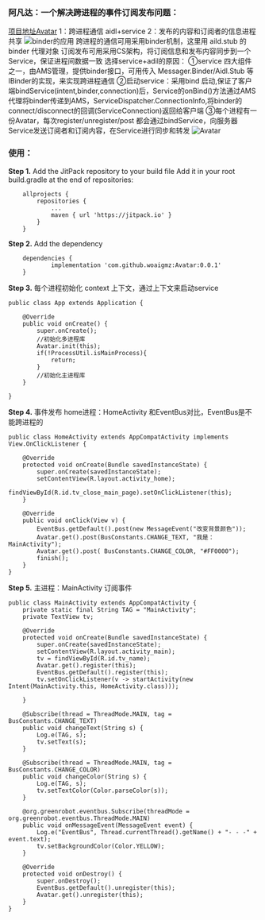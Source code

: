 ### 阿凡达：一个解决跨进程的事件订阅发布问题：
[项目地址Avatar](https://github.com/woaigmz/Avatar)
1：跨进程通信 aidl+service
2：发布的内容和订阅者的信息进程共享
![binder的应用](https://upload-images.jianshu.io/upload_images/8886407-86e1e2227da7a1cc.png?imageMogr2/auto-orient/strip%7CimageView2/2/w/1240)
跨进程的通信可用采用binder机制，这里用 aild.stub 的 binder 代理对象
订阅发布可用采用CS架构，将订阅信息和发布内容同步到一个Service，保证进程间数据一致
选择service+adil的原因：
①service 四大组件之一，由AMS管理，提供binder接口，可用传入 Messager.Binder/Aidl.Stub 等 IBinder的实现，来实现跨进程通信
②启动service：采用bind 启动,保证了客户端bindService(intent,binder,connection)后，Service的onBind()方法通过AMS代理将binder传递到AMS，ServiceDispatcher.ConnectionInfo,将binder的connect/disconnect的回调(ServiceConnection)返回给客户端
③每个进程有一份Avatar，每次register/unregister/post 都会通过bindService，向服务器Service发送订阅者和订阅内容，在Service进行同步和转发
![Avatar](https://upload-images.jianshu.io/upload_images/8886407-abae3870d15724e8.png?imageMogr2/auto-orient/strip%7CimageView2/2/w/1240)

### 使用：
**Step 1.** Add the JitPack repository to your build file
Add it in your root build.gradle at the end of repositories:
```
	allprojects {
		repositories {
			...
			maven { url 'https://jitpack.io' }
		}
	}
```
**Step 2.** Add the dependency
```
	dependencies {
	        implementation 'com.github.woaigmz:Avatar:0.0.1'
	}

```
**Step 3.** 每个进程初始化 context 上下文，通过上下文来启动service
```
public class App extends Application {

    @Override
    public void onCreate() {
        super.onCreate();
        //初始化多进程库
        Avatar.init(this);
        if(!ProcessUtil.isMainProcess){
            return;
        }
        //初始化主进程库
    }

}
```
**Step 4.** 事件发布 home进程：HomeActivity
和EventBus对比，EventBus是不能跨进程的
```
public class HomeActivity extends AppCompatActivity implements View.OnClickListener {

    @Override
    protected void onCreate(Bundle savedInstanceState) {
        super.onCreate(savedInstanceState);
        setContentView(R.layout.activity_home);
        findViewById(R.id.tv_close_main_page).setOnClickListener(this);
    }

    @Override
    public void onClick(View v) {
        EventBus.getDefault().post(new MessageEvent("改变背景颜色"));
        Avatar.get().post(BusConstants.CHANGE_TEXT, "我是：MainActivity");
        Avatar.get().post( BusConstants.CHANGE_COLOR, "#FF0000");
        finish();
    }
}
```
**Step 5.** 主进程：MainActivity 订阅事件
```
public class MainActivity extends AppCompatActivity {
    private static final String TAG = "MainActivity";
    private TextView tv;

    @Override
    protected void onCreate(Bundle savedInstanceState) {
        super.onCreate(savedInstanceState);
        setContentView(R.layout.activity_main);
        tv = findViewById(R.id.tv_name);
        Avatar.get().register(this);
        EventBus.getDefault().register(this);
        tv.setOnClickListener(v -> startActivity(new Intent(MainActivity.this, HomeActivity.class)));

    }

    @Subscribe(thread = ThreadMode.MAIN, tag = BusConstants.CHANGE_TEXT)
    public void changeText(String s) {
        Log.e(TAG, s);
        tv.setText(s);
    }

    @Subscribe(thread = ThreadMode.MAIN, tag = BusConstants.CHANGE_COLOR)
    public void changeColor(String s) {
        Log.e(TAG, s);
        tv.setTextColor(Color.parseColor(s));
    }

    @org.greenrobot.eventbus.Subscribe(threadMode = org.greenrobot.eventbus.ThreadMode.MAIN)
    public void onMessageEvent(MessageEvent event) {
        Log.e("EventBus", Thread.currentThread().getName() + "- - -" + event.text);
        tv.setBackgroundColor(Color.YELLOW);
    }

    @Override
    protected void onDestroy() {
        super.onDestroy();
        EventBus.getDefault().unregister(this);
        Avatar.get().unregister(this);
    }
}
```
